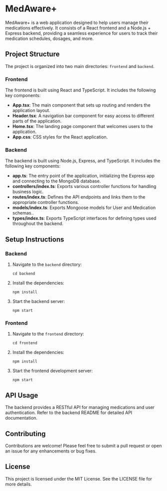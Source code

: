 # MedAware+

MedAware+ is a web application designed to help users manage their medications effectively. It consists of a React frontend and a Node.js + Express backend, providing a seamless experience for users to track their medication schedules, dosages, and more.

## Project Structure

The project is organized into two main directories: `frontend` and `backend`.

### Frontend

The frontend is built using React and TypeScript. It includes the following key components:

- **App.tsx**: The main component that sets up routing and renders the application layout.
- **Header.tsx**: A navigation bar component for easy access to different parts of the application.
- **Home.tsx**: The landing page component that welcomes users to the application.
- **App.css**: CSS styles for the React application.

### Backend

The backend is built using Node.js, Express, and TypeScript. It includes the following key components:

- **app.ts**: The entry point of the application, initializing the Express app and connecting to the MongoDB database.
- **controllers/index.ts**: Exports various controller functions for handling business logic.
- **routes/index.ts**: Defines the API endpoints and links them to the appropriate controller functions.
- **models/index.ts**: Exports Mongoose models for User and Medication schemas..
- **types/index.ts**: Exports TypeScript interfaces for defining types used throughout the backend.

## Setup Instructions

### Backend

1. Navigate to the `backend` directory:
   ```
   cd backend
   ```

2. Install the dependencies:
   ```
   npm install
   ```

3. Start the backend server:
   ```
   npm start
   ```

### Frontend

1. Navigate to the `frontend` directory:
   ```
   cd frontend
   ```

2. Install the dependencies:
   ```
   npm install
   ```

3. Start the frontend development server:
   ```
   npm start
   ```

## API Usage

The backend provides a RESTful API for managing medications and user authentication. Refer to the backend README for detailed API documentation.

## Contributing

Contributions are welcome! Please feel free to submit a pull request or open an issue for any enhancements or bug fixes.

## License

This project is licensed under the MIT License. See the LICENSE file for more details.
